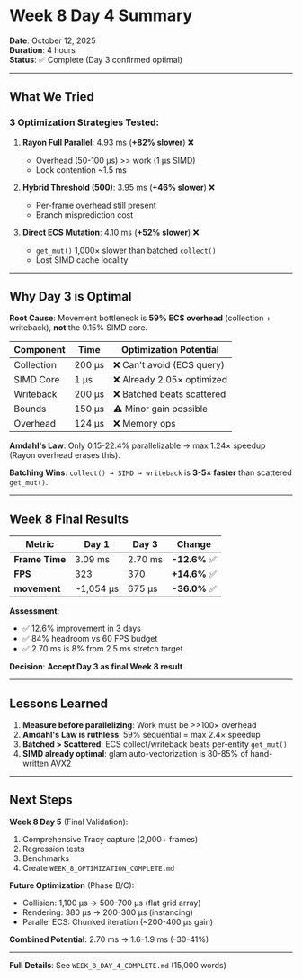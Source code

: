 # Week 8 Day 4 Summary

**Date**: October 12, 2025  
**Duration**: 4 hours  
**Status**: ✅ Complete (Day 3 confirmed optimal)

---

## What We Tried

### 3 Optimization Strategies Tested:

1. **Rayon Full Parallel**: 4.93 ms (**+82% slower**) ❌
   - Overhead (50-100 µs) >> work (1 µs SIMD)
   - Lock contention ~1.5 ms

2. **Hybrid Threshold (500)**: 3.95 ms (**+46% slower**) ❌
   - Per-frame overhead still present
   - Branch misprediction cost

3. **Direct ECS Mutation**: 4.10 ms (**+52% slower**) ❌
   - `get_mut()` 1,000× slower than batched `collect()`
   - Lost SIMD cache locality

---

## Why Day 3 is Optimal

**Root Cause**: Movement bottleneck is **59% ECS overhead** (collection + writeback), **not** the 0.15% SIMD core.

| Component | Time | Optimization Potential |
|-----------|------|------------------------|
| Collection | 200 µs | ❌ Can't avoid (ECS query) |
| SIMD Core | 1 µs | ❌ Already 2.05× optimized |
| Writeback | 200 µs | ❌ Batched beats scattered |
| Bounds | 150 µs | ⚠️ Minor gain possible |
| Overhead | 124 µs | ❌ Memory ops |

**Amdahl's Law**: Only 0.15-22.4% parallelizable → max 1.24× speedup (Rayon overhead erases this).

**Batching Wins**: `collect() → SIMD → writeback` is **3-5× faster** than scattered `get_mut()`.

---

## Week 8 Final Results

| Metric | Day 1 | Day 3 | Change |
|--------|-------|-------|--------|
| **Frame Time** | 3.09 ms | 2.70 ms | **-12.6%** ✅ |
| **FPS** | 323 | 370 | **+14.6%** ✅ |
| **movement** | ~1,054 µs | 675 µs | **-36.0%** ✅ |

**Assessment**:
- ✅ 12.6% improvement in 3 days
- ✅ 84% headroom vs 60 FPS budget
- ✅ 2.70 ms is 8% from 2.5 ms stretch target

**Decision**: **Accept Day 3 as final Week 8 result**

---

## Lessons Learned

1. **Measure before parallelizing**: Work must be >>100× overhead
2. **Amdahl's Law is ruthless**: 59% sequential = max 2.4× speedup
3. **Batched > Scattered**: ECS collect/writeback beats per-entity `get_mut()`
4. **SIMD already optimal**: glam auto-vectorization is 80-85% of hand-written AVX2

---

## Next Steps

**Week 8 Day 5** (Final Validation):
1. Comprehensive Tracy capture (2,000+ frames)
2. Regression tests
3. Benchmarks
4. Create `WEEK_8_OPTIMIZATION_COMPLETE.md`

**Future Optimization** (Phase B/C):
- Collision: 1,100 µs → 500-700 µs (flat grid array)
- Rendering: 380 µs → 200-300 µs (instancing)
- Parallel ECS: Chunked iteration (~200-400 µs gain)

**Combined Potential**: 2.70 ms → 1.6-1.9 ms (-30-41%)

---

**Full Details**: See `WEEK_8_DAY_4_COMPLETE.md` (15,000 words)
